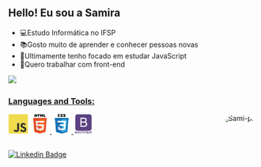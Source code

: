 ## Hello! Eu sou a Samira

- 💻Estudo Informática no IFSP
- 📚Gosto muito de aprender e conhecer pessoas novas
- 🌠Ultimamente tenho focado em estudar JavaScript
- 🚀Quero trabalhar com front-end

<div>
  <a href="https://github.com/Shidnd">
  <img height="180em" src="https://github-readme-stats.vercel.app/api?username=shidnd&show_icons=true&theme=tokyonight&include_all_commits=true&count_private=true"/>
</div>
  
<h3 align="left">Languages and Tools:</h3>
<p align="left">
  <a href="https://developer.mozilla.org/en-US/docs/Web/JavaScript" target="_blank"> <img       src="https://raw.githubusercontent.com/devicons/devicon/master/icons/javascript/javascript-original.svg" alt="javascript" width="40" height="40"/></a> 
  <a href="https://www.w3.org/html/" target="_blank"> <img src="https://raw.githubusercontent.com/devicons/devicon/master/icons/html5/html5-original-wordmark.svg" alt="html5" width="40" height="40"/> </a>
  <a href="https://www.w3schools.com/css/" target="_blank"> <img src="https://raw.githubusercontent.com/devicons/devicon/master/icons/css3/css3-original-wordmark.svg" alt="css3" width="40" height="40"/> </a> 
  <a href="https://getbootstrap.com" target="_blank"> <img src="https://raw.githubusercontent.com/devicons/devicon/master/icons/bootstrap/bootstrap-plain-wordmark.svg" alt="bootstrap" width="40" height="40"/> </a>
  <img align="right" alt="Sami-pic" height="150" style="border-radius:50px;" src="https://cdn.discordapp.com/attachments/646465961792110594/902237123497828443/ezgif.com-gif-maker.gif">
</p>
  
 ##
  
[![Linkedin Badge](https://img.shields.io/badge/-LinkedIn-blue?style=flat-square&logo=Linkedin&logoColor=white&link=https://www.linkedin.com/in/samira-moura-ab178320b/)](https://www.linkedin.com/in/samira-moura-ab178320b/)

